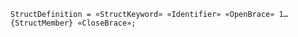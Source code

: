 <!-- This file is generated automatically by infrastructure scripts. Please don't edit by hand. -->

```{ .ebnf .slang-ebnf #StructDefinition }
StructDefinition = «StructKeyword» «Identifier» «OpenBrace» 1…{StructMember} «CloseBrace»;
```
